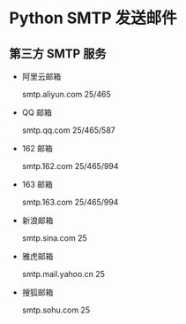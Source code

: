 # Python SMTP 发送邮件



## 第三方 SMTP 服务

- 阿里云邮箱

  smtp.aliyun.com 25/465

- QQ 邮箱

  smtp.qq.com 25/465/587

- 162 邮箱

  smtp.162.com 25/465/994

- 163 邮箱

  smtp.163.com 25/465/994

- 新浪邮箱

  smtp.sina.com 25

- 雅虎邮箱

  smtp.mail.yahoo.cn 25

- 搜狐邮箱

  smtp.sohu.com 25

  